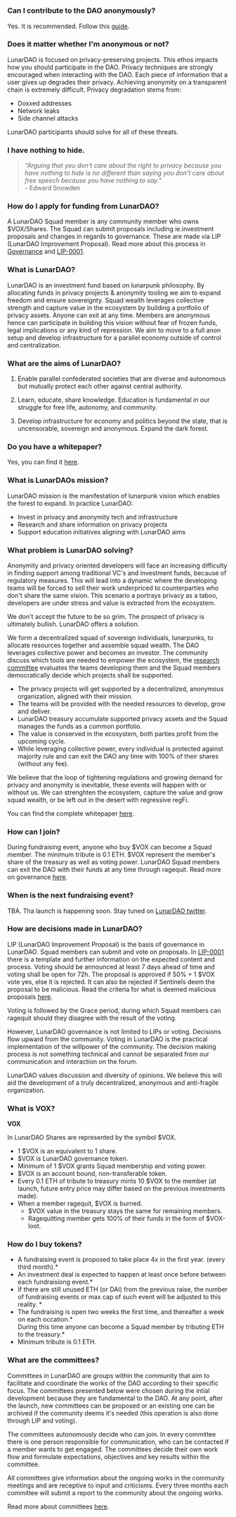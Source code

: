# 
# 
### Can I contribute to the DAO anonymously?
Yes. It is recommended. Follow this
[guide](./anonymizing_assets.md).

### Does it matter whether I'm anonymous or not?

LunarDAO is focused on privacy-preserving projects. This ethos impacts how you should participate in the DAO. Privacy techniques are strongly encouraged when interacting with the DAO.  Each piece of information that a user gives up degrades their privacy. Achieving anonymity on a
transparent chain is extremely difficult. Privacy degradation stems from:

- Doxxed addresses  
- Network leaks  
- Side channel attacks

LunarDAO participants should solve for all of these threats.

### I have nothing to hide.

>*“Arguing that you don't care about the right to privacy because you have nothing to hide is no different than saying you don't care about free speech because you have nothing to say."*
<br>- Edward Snowden</br> 

### How do I apply for funding from LunarDAO?

A LunarDAO Squad member is any community member who owns $VOX/Shares. The Squad can submit proposals including ie.investment proposals and changes in regards to governance. These are made via LIP (LunarDAO Improvement Proposal). Read more about this process in [Governance](https://github.com/lunardao/dao#governance) and [LIP-0001](./lip-0001.md).

### What is LunarDAO?

LunarDAO is an investment fund based on lunarpunk philosophy. By allocating funds in privacy projects & anonymity tooling we aim to expand freedom and ensure sovereignty. Squad wealth leverages collective strength and capture value in the ecosystem by building a portfolio of privacy assets. Anyone can exit at any time. Members are anonymous hence can participate in building this vision without fear of frozen funds, legal implications or any kind of repression. We aim to move to a full anon setup and develop infrastructure for a parallel economy outside of control and centralization.

### What are the aims of LunarDAO?

1. Enable parallel confederated societies that are diverse and autonomous but mutually protect each other against central authority.

2. Learn, educate, share knowledge. Education is fundamental in our struggle for free life, autonomy, and community.

3. Develop infrastructure for economy and politics beyond the state, that is uncensorable, sovereign and anonymous. Expand the dark forest.

### Do you have a whitepaper?

Yes, you can find it [here](https://github.com/lunardao/dao).

### What is LunarDAOs mission?

LunarDAO mission is the manifestation of lunarpunk vision which enables the forest to expand. In practice LunarDAO: 

- Invest in privacy and anonymity tech and infrastructure
- Research and share information on privacy projects
- Support education initiatives aligning with LunarDAO aims

### What problem is LunarDAO solving?

Anonymity and privacy oriented developers will face an increasing difficulty in finding support among traditional VC's and investment funds, because of regulatory measures. This will lead into a dynamic where the developing teams will be forced to sell their work underpriced to counterparties who don't share the same vision. This scenario a portrays privacy as a taboo, developers are under stress and value is extracted from the ecosystem.

We don't accept the future to be so grim. The prospect of privacy is ultimately bullish. LunarDAO offers a solution.

We form a decentralized squad of sovereign individuals, lunarpunks, to allocate resources together and assemble squad wealth. The DAO leverages collective power and becomes an investor. The community discuss which tools are needed to empower the ecosystem, the [research committee](https://wiki.lunardao.net/anoma.html) evaluates the teams developing them and the Squad members democratically decide which projects shall be supported.

* The privacy projects will get supported by a decentralized, anonymous organization, aligned with their mission.  
* The teams will be provided with the needed resources to develop, grow and deliver.  
* LunarDAO treasury accumulate supported privacy assets and the Squad manages the funds as a common portfolio.  
* The value is conserved in the ecosystem, both parties profit from the upcoming cycle.  
* While leveraging collective power, every individual is protected against majority rule and can exit the DAO any time with 100% of their shares (without any fee).

We believe that the loop of tightening regulations and growing demand for privacy and anonymity is inevitable, these events will happen with or without us. We can strenghten the ecosystem, capture the value and grow squad wealth, or be left out in the desert with regressive regFi.

You can find the complete whitepaper [here](https://github.com/lunardao/dao).

### How can I join?

During fundraising event, anyone who buy $VOX can become a Squad member. The minimum tribute is 0.1 ETH. $VOX represent the member's share of the treasury as well as voting power. LunarDAO Squad members can exit the DAO with their funds at any time through ragequit. Read more on governance [here](https://github.com/lunardao/dao#governance).

### When is the next fundraising event?

TBA. Tha launch is happening soon. Stay tuned on [LunarDAO twitter](https://twitter.com/lunarpunksquad).

### How are decisions made in LunarDAO?

LIP (LunarDAO Improvement Proposal) is the basis of governance in LunarDAO. Squad members can submit and vote on proposals. In [LIP-0001](./lip-0001.md) there is a template and further information on the expected content and process. Voting should be announced at least 7 days ahead of time and voting shall be open for 72h. The proposal is approved if 50% + 1 $VOX vote yes, else it is rejected. It can also be rejected if Sentinels deem the proposal to be malicious. 
Read the criteria for what is deemed malicious proposals [here](https://github.com/lunardao/dao#sentinels).

Voting is followed by the Grace period, during which Squad members can ragequit should they disagree with the result of the voting.

However, LunarDAO governance is not limited to LIPs or voting. Decisions flow upward from the community. Voting in LunarDAO is the practical implementation of the willpower of the community. The decision making process is not something technical and cannot be separated from our communication and interaction on the forum.

LunarDAO values discussion and diversity of opinions. We believe this will aid the development of a truly decentralized, anonymous and anti-fragile organization.

### What is VOX?

**VOX**

In LunarDAO Shares are represented by the symbol $VOX.

- 1 $VOX is an equivalent to 1 share.  
- $VOX is LunarDAO governance token.  
- Minimum of 1 $VOX grants Squad membership and voting power.  
- $VOX is an account bound, non-transferable token.  
- Every 0.1 ETH of tribute to treasury mints 10 $VOX to the member (at launch, future entry price may differ based on the previous investments made).  
- When a member ragequit, $VOX is burned.  
    - $VOX value in the treasury stays the same for remaining members.  
    - Ragequitting member gets 100% of their funds in the form of $VOX-loot.

### How do I buy tokens?

- A fundraising event is proposed to take place 4x in the first year. (every third month).*  
- An investment deal is expected to happen at least once before between each fundraisiong event.*  
- If there are still unused ETH (or DAI) from the previous raise, the number of fundraising events or max cap of such event will be adjusted to this reality. *  
- The fundraising is open two weeks the first time, and thereafter a week on each occation.*  
During this time anyone can become a Squad member by tributing ETH to the treasury.*  
-  Minimum tribute is 0.1 ETH.

### What are the committees?

Committees in LunarDAO are groups within the community that aim to facilitate and coordinate the works of the DAO according to their specific focus. The committees presented below were chosen during the intial development because they are fundamental to the DAO. At any point, after the launch, new committees can be proposed or an existing one can be archived if the community deems it's needed (this operation is also done through LIP and voting).

The committees autonomously decide who can join. In every committee there is one person responsible for communication, who can be contacted if a member wants to get engaged. The committees decide their own work flow and formulate expectations, objectives and key results within the committee.

All committees give information about the ongoing works in the community meetings and are receptive to input and criticisms. Every three months each committee will submit a report to the community about the ongoing works.

Read more about committees [here](https://github.com/lunardao/dao#committees).



